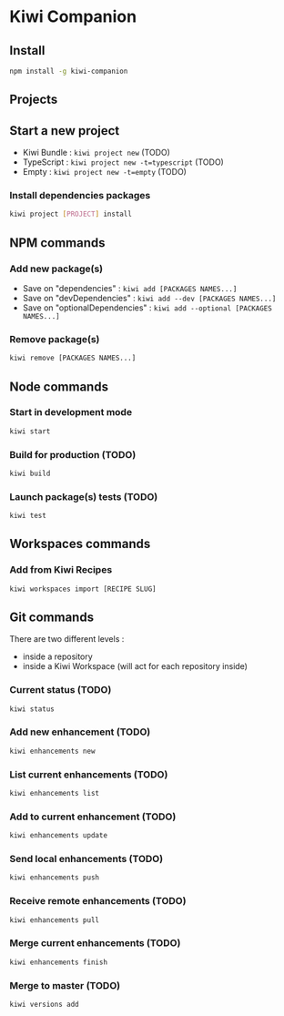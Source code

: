 
# Kiwi Companion


## Install
```bash
npm install -g kiwi-companion
```


## Projects

## Start a new project
* Kiwi Bundle : `kiwi project new` (TODO)
* TypeScript : `kiwi project new -t=typescript` (TODO)
* Empty : `kiwi project new -t=empty` (TODO)

### Install dependencies packages
```bash
kiwi project [PROJECT] install
```

## NPM commands




### Add new package(s)
* Save on "dependencies" : `kiwi add [PACKAGES NAMES...]`
* Save on "devDependencies" : `kiwi add --dev [PACKAGES NAMES...]`
* Save on "optionalDependencies" : `kiwi add --optional [PACKAGES NAMES...]`

### Remove package(s)
```bash
kiwi remove [PACKAGES NAMES...]
```


## Node commands

### Start in development mode
```bash
kiwi start
```

### Build for production (TODO)
```bash
kiwi build
```

### Launch package(s) tests (TODO)
```bash
kiwi test
```


## Workspaces commands

### Add from Kiwi Recipes
```bash
kiwi workspaces import [RECIPE SLUG]
```


## Git commands

There are two different levels :
- inside a repository
- inside a Kiwi Workspace (will act for each repository inside)

### Current status (TODO)
```bash
kiwi status
```

### Add new enhancement (TODO)
```bash
kiwi enhancements new
```

### List current enhancements (TODO)
```bash
kiwi enhancements list
```

### Add to current enhancement (TODO)
```bash
kiwi enhancements update
```

### Send local enhancements (TODO)
```bash
kiwi enhancements push
```

### Receive remote enhancements (TODO)
```bash
kiwi enhancements pull
```

### Merge current enhancements (TODO)
```bash
kiwi enhancements finish
```

### Merge to master (TODO)
```bash
kiwi versions add
```
